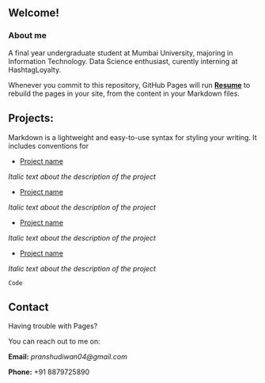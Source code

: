 ## Welcome!

### About me

A final year undergraduate student at Mumbai University, majoring in Information Technology. Data Science enthusiast, curently interning at HashtagLoyalty.

Whenever you commit to this repository, GitHub Pages will run **[Resume](https://github.com/pranshudiwan/pranshudiwan.github.io/blob/master/Pranshu's%20Resume.pdf)** to rebuild the pages in your site, from the content in your Markdown files.

## Projects:

Markdown is a lightweight and easy-to-use syntax for styling your writing. It includes conventions for

- [Project name](https://google.com)

 _Italic text about the description of the project_ 
 
 - [Project name](https://google.com)
 
 _Italic text about the description of the project_ 
 
 - [Project name](https://google.com)
 
 _Italic text about the description of the project_ 
 
 - [Project name](https://google.com)
 
 _Italic text about the description of the project_ 

`Code`

## Contact

Having trouble with Pages? 

You can reach out to me on:

**Email:** _pranshudiwan04@gmail.com_

**Phone:** +91 8879725890


